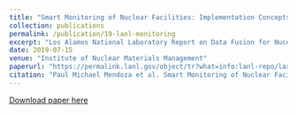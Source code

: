 ```yaml
---
title: "Smart Monitoring of Nuclear Facilities: Implementation Concepts and Development Status"
collection: publications
permalink: /publication/19-lanl-monitoring
excerpt: "Los Alamos National Laboratory Report on Data Fusion for Nucelar Facility Monitoring."
date: 2019-07-15
venue: "Institute of Nuclear Materials Management"
paperurl: "https://permalink.lanl.gov/object/tr?what=info:lanl-repo/lareport/LA-UR-19-26663"
citation: "Paul Michael Mendoza et al. Smart Monitoring of Nuclear Facilities:Implementation Concepts and Development Status. Tech. rep. LosAlamos National Lab.(LANL), Los Alamos, NM (United States),2019."
---
```


[Download paper here](https://permalink.lanl.gov/object/tr?what=info:lanl-repo/lareport/LA-UR-19-26663)
